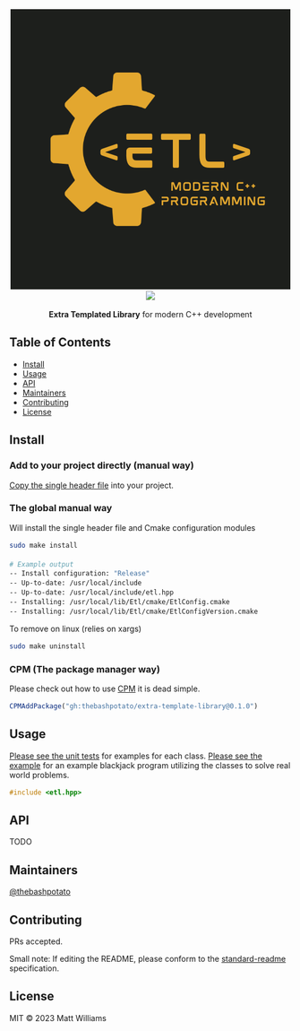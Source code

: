 <div align="center">
  <img width="500" height="500" src="logo.png">
</div>
<div align="center">
  <img src="https://img.shields.io/badge/standard--readme-OK-green.svg?style=flat-square">
  <br>
  <p><b>Extra Templated Library</b> for modern C++ development</p>
</div>


## Table of Contents

- [Install](#install)
- [Usage](#usage)
- [API](#api)
- [Maintainers](#maintainers)
- [Contributing](#contributing)
- [License](#license)

## Install

### Add to your project directly (manual way)

[Copy the single header file](extra-template-library/etl/include/etl.hpp) into your project.

### The global manual way

Will install the single header file and Cmake configuration modules

``` bash
sudo make install

# Example output
-- Install configuration: "Release"
-- Up-to-date: /usr/local/include
-- Up-to-date: /usr/local/include/etl.hpp
-- Installing: /usr/local/lib/Etl/cmake/EtlConfig.cmake
-- Installing: /usr/local/lib/Etl/cmake/EtlConfigVersion.cmake
```

To remove on linux (relies on xargs)
``` bash
sudo make uninstall
```

### CPM (The package manager way)

Please check out how to use [CPM](https://github.com/cpm-cmake/CPM.cmake) it is dead simple.

```cmake
CPMAddPackage("gh:thebashpotato/extra-template-library@0.1.0")
```

## Usage

[Please see the unit tests](extra-template-library/etl/tests) for examples for each class.
[Please see the example](extra-template-library/etl/examples/blackjack.cpp) for an example blackjack program utilizing the classes to solve real world problems.


```cpp
#include <etl.hpp>

```

## API

TODO

## Maintainers

[@thebashpotato](https://github.com/thebashpotato)

## Contributing

PRs accepted.

Small note: If editing the README, please conform to the [standard-readme](https://github.com/RichardLitt/standard-readme) specification.

## License

MIT © 2023 Matt Williams
